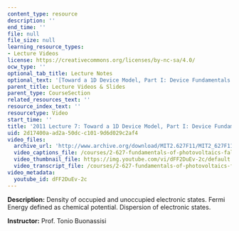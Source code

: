 ```yaml
---
content_type: resource
description: ''
end_time: ''
file: null
file_size: null
learning_resource_types:
- Lecture Videos
license: https://creativecommons.org/licenses/by-nc-sa/4.0/
ocw_type: ''
optional_tab_title: Lecture Notes
optional_text: '[Toward a 1D Device Model, Part I: Device Fundamentals (PDF - 2.2MB)](/courses/2-627-fundamentals-of-photovoltaics-fall-2013/resources/mit2_627f13_lec07)'
parent_title: Lecture Videos & Slides
parent_type: CourseSection
related_resources_text: ''
resource_index_text: ''
resourcetype: Video
start_time: ''
title: '2011 Lecture 7: Toward a 1D Device Model, Part I: Device Fundamentals'
uid: 2d17400a-ad2a-50dc-c101-9d6d029c2af4
video_files:
  archive_url: 'http://www.archive.org/download/MIT2.627F11/MIT2_627F11_lec07_300k.mp4 '
  video_captions_file: /courses/2-627-fundamentals-of-photovoltaics-fall-2013/6d28bf5ebc535d4f8438b9dfd0582817_dFF2DuEv-2c.vtt
  video_thumbnail_file: https://img.youtube.com/vi/dFF2DuEv-2c/default.jpg
  video_transcript_file: /courses/2-627-fundamentals-of-photovoltaics-fall-2013/c198c284965ab9daffb20acafd4e2c3b_dFF2DuEv-2c.pdf
video_metadata:
  youtube_id: dFF2DuEv-2c
---
```


**Description:** Density of occupied and unoccupied electronic states. Fermi Energy defined as chemical potential. Dispersion of electronic states.

**Instructor:** Prof. Tonio Buonassisi

